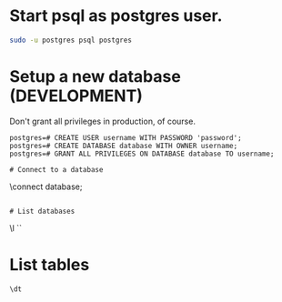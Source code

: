 # Start psql as postgres user.

```sh
sudo -u postgres psql postgres
```

# Setup a new database (DEVELOPMENT)

Don't grant all privileges in production, of course.

```
postgres=# CREATE USER username WITH PASSWORD 'password';
postgres=# CREATE DATABASE database WITH OWNER username;
postgres=# GRANT ALL PRIVILEGES ON DATABASE database TO username;

# Connect to a database

```
\connect database;
```

# List databases

```
\l
``

# List tables

```
\dt
```
